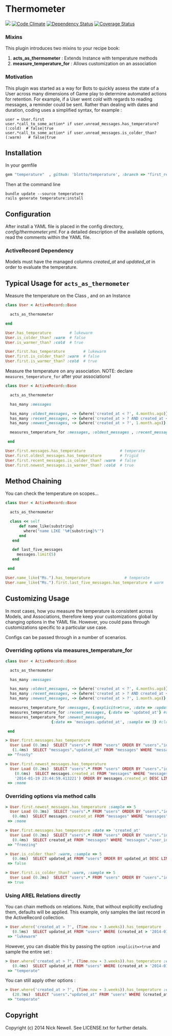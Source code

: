 Thermometer
=======

[<img src="https://secure.travis-ci.org/blotto/thermometer.png" />](http://travis-ci.org/blotto/thermometer)
[![Code Climate](https://codeclimate.com/github/blotto/thermometer.png)](https://codeclimate.com/github/blotto/thermometer)
[![Dependency Status](https://gemnasium.com/blotto/thermometer.png)](https://gemnasium.com/blotto/thermometer)
[![Coverage Status](https://coveralls.io/repos/blotto/thermometer/badge.png)](https://coveralls.io/r/blotto/thermometer)

### Mixins
This plugin introduces two mixins to your recipe book:

1. **acts\_as\_thermometer** : Extends Instance with temperature methods
2. **measure\_temperature\_for** : Allows customization on an association


### Motivation

This plugin was started as a way for Bots to quickly assess the state of a User across many dimensions of Game play to
determine automated actions for retention. For example, if a User went *cold* with regards to reading messages,
a reminder could be sent. Rather than dealing with dates and duration, coding uses a simplified syntax,
for example :

    user = User.first
    user.*call_to_some_action* if user.unread_messages.has_temperature?(:cold)  # false|true
    user.*call_to_some_action* if user.unread_messages.is_colder_than?(:warm)   # false|true


Installation
------------

In your gemfile

```ruby
gem "temperature"  , github: 'blotto/temperature', :branch => "first_release"
```

Then at the command line

	bundle update --source temperature
	rails generate temperature:install

Configuration
-------------

After install a YAML file is placed in the config directory, *config/thermometer.yml*. For a detailed description of the
available options, read the comments within the YAML file.

### ActiveRecord Dependency

Models must have the managed columns *created_at* and *updated_at* in order to evaluate the temperature.

Typical Usage for `acts_as_thermometer`
-----

Measure the temperature on the Class , and on an Instance

```ruby
class User < ActiveRecord::Base

  acts_as_thermometer

end
```

```ruby
User.has_temperature        # lukewarm
User.is_colder_than? :warm  # false
User.is_warmer_than? :cold  # true

User.first.has_temperature        # lukewarm
User.first.is_colder_than? :warm  # false
User.first.is_warmer_than? :cold  # true
```

Measure the temperature on any association. NOTE: declare `measures_temperature_for` after your associations!

```ruby
class User < ActiveRecord::Base

  acts_as_thermometer

  has_many :messages

  has_many :oldest_messages, -> {where('created_at < ?', 4.months.ago)} , class_name: "Message"
  has_many :recent_messages, -> {where('created_at > ? AND created_at < ?', 4.months.ago , 1.month.ago)} , class_name: "Message"
  has_many :newest_messages, -> {where('created_at > ?', 1.month.ago)} , class_name: "Message"

  measures_temperature_for :messages, :oldest_messages , :recent_messages , :newest_messages

 end
```

```ruby
User.first.messages.has_temperature               # temperate
User.first.oldest_messages.has_temperature        # frigid
User.first.recent_messages.is_colder_than? :warm  # false
User.first.newest_messages.is_warmer_than? :cold  # true
```

Method Chaining
-----

You can check the temperature on scopes...

```ruby
class User < ActiveRecord::Base

  acts_as_thermometer

  class << self
      def name_like(substring)
        where("name LIKE '%#{substring}%'")
      end
   end

   def last_five_messages
     messages.limit(5)
   end

 end
```

```ruby
User.name_like("Ms.").has_temperature               # temperate
User.name_like("Ms.").first.last_five_messages.has_temperature # warm
```


Customizing Usage
-----

In most cases, how you measure the temperature is consistent across Models, and Associations, therefore keep your customizations
global by changing options in the YAML file.  However, you could pass through customizations specific to a particular use
case.

Configs can be passed through in a number of scenarios.

### Overriding options via measures_temperature_for

```ruby
class User < ActiveRecord::Base

  acts_as_thermometer

  has_many :messages

  has_many :oldest_messages, -> {where('created_at < ?', 4.months.ago)} , class_name: "Message"
  has_many :recent_messages, -> {where('created_at > ? AND created_at < ?', 4.months.ago , 1.month.ago)} , class_name: "Message"
  has_many :newest_messages, -> {where('created_at > ?', 1.month.ago)} , class_name: "Message"

  measures_temperature_for :messages, {:explicit=>true, :date => :updated_at}  #only use options defined here
  measures_temperature_for :recent_messages, {:date => 'updated_at'} #use this date, and default options
  measures_temperature_for :newest_messages,
                    {:date => 'messages.updated_at', :sample => 3} #clearly defined date field, sampling 3 records

 end

```

```ruby
> User.first.messages.has_temperature
  User Load (0.1ms)  SELECT "users".* FROM "users" ORDER BY "users"."id" ASC LIMIT 1
   (1.4ms)  SELECT "messages"."updated_at" FROM "messages" WHERE "messages"."user_id" = ?  [["user_id", 14035331]]
 => "frosty"

> User.first.newest_messages.has_temperature
  User Load (0.2ms)  SELECT "users".* FROM "users" ORDER BY "users"."id" ASC LIMIT 1
    (0.6ms)  SELECT messages.created_at FROM "messages" WHERE "messages"."user_id" = ? AND (created_at >
    '2014-01-19 23:44:59.413221') ORDER BY messages.created_at DESC LIMIT 3  [["user_id", 14035331]]
 => :none
 ```

### Overriding options via method calls

```ruby
> User.first.newest_messages.has_temperature :sample => 5
  User Load (0.3ms)  SELECT "users".* FROM "users" ORDER BY "users"."id" ASC LIMIT 1
   (0.4ms)  SELECT messages.created_at FROM "messages" WHERE "messages"."user_id" = ? AND (created_at > '2014-01-20 00:04:54.558920') ORDER BY messages.created_at DESC LIMIT 5  [["user_id", 14035331]]
 => :none

> User.first.messages.has_temperature :date => 'created_at'
  User Load (0.2ms)  SELECT "users".* FROM "users" ORDER BY "users"."id" ASC LIMIT 1
   (0.4ms)  SELECT created_at FROM "messages" WHERE "messages"."user_id" = ?  [["user_id", 14035331]]
 => "freezing"

> User.is_colder_than? :warm, :sample => 5
   (0.4ms)  SELECT updated_at FROM "users" ORDER BY updated_at DESC LIMIT 5
 => false

> User.first.is_colder_than? :warm, :sample => 5
  User Load (0.2ms)  SELECT "users".* FROM "users" ORDER BY "users"."id" ASC LIMIT 1
 => true
```

### Using AREL Relations directly

You can chain methods on relations. Note, that without explicitly excluding them, defaults will be applied. This example,
only samples the last record in the ActiveRecord collection.

```ruby
> User.where('created_at > ?', (Time.now - 3.weeks)).has_temperature
   (0.5ms)  SELECT updated_at FROM "users" WHERE (created_at > '2014-01-30 00:18:13.260406') ORDER BY updated_at DESC LIMIT 1
 => "lukewarm"
```

However, you can disable this by passing the option `:explicit=>true` and sample the entire set :

```ruby
> User.where('created_at > ?', (Time.now - 3.weeks)).has_temperature :explicit=>true
   (0.4ms)  SELECT updated_at FROM "users" WHERE (created_at > '2014-01-30 00:18:33.207988')
 => "temperate"
```

You can still apply other options :

```ruby
> User.where('created_at > ?', (Time.now - 3.weeks)).has_temperature :explicit=>true , :date => :updated_at
   (28.7ms)  SELECT "users"."updated_at" FROM "users" WHERE (created_at > '2014-01-30 00:25:23.563479')
 => "temperate"
```

Copyright
---------

Copyright (c) 2014 Nick Newell. See LICENSE.txt for further details.







